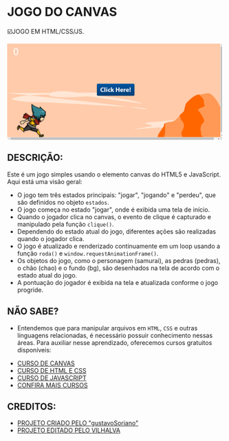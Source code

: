 # JOGO DO CANVAS
☑️JOGO EM HTML/CSS/JS.

<img src="FOTO.png" align="center" width="500"> <br> 

## DESCRIÇÃO:
Este é um jogo simples usando o elemento canvas do HTML5 e JavaScript. Aqui está uma visão geral:

- O jogo tem três estados principais: "jogar", "jogando" e "perdeu", que são definidos no objeto `estados`.
- O jogo começa no estado "jogar", onde é exibida uma tela de início.
- Quando o jogador clica no canvas, o evento de clique é capturado e manipulado pela função `clique()`.
- Dependendo do estado atual do jogo, diferentes ações são realizadas quando o jogador clica.
- O jogo é atualizado e renderizado continuamente em um loop usando a função `roda()` e `window.requestAnimationFrame()`.
- Os objetos do jogo, como o personagem (samurai), as pedras (pedras), o chão (chao) e o fundo (bg), são desenhados na tela de acordo com o estado atual do jogo.
- A pontuação do jogador é exibida na tela e atualizada conforme o jogo progride.

## NÃO SABE?
- Entendemos que para manipular arquivos em `HTML`, `CSS` e outras linguagens relacionadas, é necessário possuir conhecimento nessas áreas. Para auxiliar nesse aprendizado, oferecemos cursos gratuitos disponíveis:
* [CURSO DE CANVAS](https://github.com/VILHALVA/CURSO-DE-CANVAS)
* [CURSO DE HTML E CSS](https://github.com/VILHALVA/CURSO-DE-HTML-E-CSS)
* [CURSO DE JAVASCRIPT](https://github.com/VILHALVA/CURSO-DE-JAVASCRIPT)
* [CONFIRA MAIS CURSOS](https://github.com/VILHALVA?tab=repositories&q=+topic:CURSO)

## CREDITOS:
- [PROJETO CRIADO PELO "gustavoSoriano"](https://github.com/gustavoSoriano/game-canvas)
- [PROJETO EDITADO PELO VILHALVA](https://github.com/VILHALVA)
